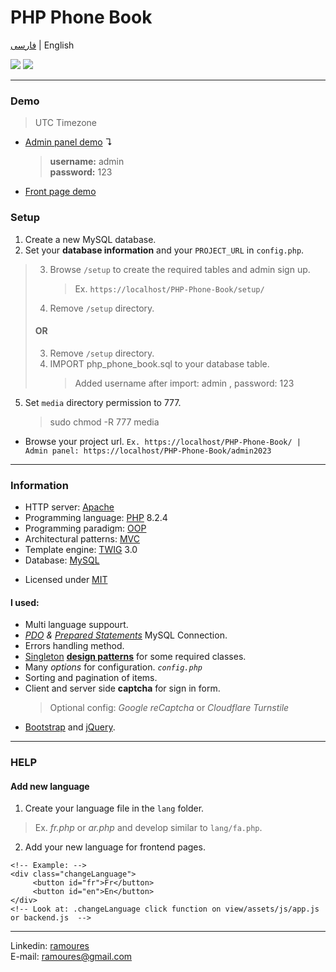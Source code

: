 # PHP Phone Book
[فارسی](https://awaweb.ir/blog/posts/php-phone-book) | English

[<img src="screenshot.png">](https://awaweb.ir/projects/free/php_phone_book)
[<img src="screenshot2.png">](https://awaweb.ir/projects/free/php_phone_book/admin2023)

___
### Demo 
> UTC Timezone
+ [Admin panel demo](https://awaweb.ir/projects/free/php_phone_book/admin2023) &#8628;
     > **username:** admin<br> 
     > **password:** 123  
+ [Front page demo](https://awaweb.ir/projects/free/php_phone_book)

### Setup
1. Create a new MySQL database.
2. Set your **database information** and your `PROJECT_URL` in `config.php`.

> 3. Browse `/setup` to create the required tables and admin sign up.
>     > Ex. `https://localhost/PHP-Phone-Book/setup/`
> 4. Remove `/setup` directory.
> #### OR
> 3. Remove `/setup` directory.
> 4. IMPORT php_phone_book.sql to your database table.
>    > Added username after import: admin , password: 123

5. Set `media` directory permission to 777.
   > sudo chmod -R 777 media

+ Browse your project url. `Ex. https://localhost/PHP-Phone-Book/ | Admin panel: https://localhost/PHP-Phone-Book/admin2023`
___
### Information
+ HTTP server: [Apache](https://httpd.apache.org/) 
+ Programming language: [PHP](https://www.php.net/) 8.2.4
+ Programming paradigm: [OOP](https://en.wikipedia.org/wiki/Object-oriented_programming)
+ Architectural patterns: [MVC](https://en.wikipedia.org/wiki/Model%E2%80%93view%E2%80%93controller)
+ Template engine: [TWIG](https://twig.symfony.com/) 3.0
+ Database: [MySQL](https://www.mysql.com/)
* Licensed under [MIT](https://github.com/ramoures/PHP-Phone-Book/blob/main/LICENSE)

#### I used:
+ Multi language suppourt.
+  *[PDO](https://www.php.net/manual/en/book.pdo.php) & [Prepared Statements](https://www.php.net/manual/en/mysqli.quickstart.prepared-statements.php)* MySQL Connection.
+ Errors handling method.
+ [Singleton](https://en.wikipedia.org/wiki/Singleton_pattern) [**design patterns**](https://en.wikipedia.org/wiki/Design_Patterns) for some required classes.
+ Many *options* for configuration. *`config.php`*
+ Sorting and pagination of items.
+ Client and server side **captcha** for sign in form.
   >  Optional config: *Google reCaptcha* or *Cloudflare Turnstile*
+ [Bootstrap](https://getbootstrap.com/) and [jQuery](https://jquery.com/).
___
### HELP
#### Add new language
1. Create your language file in the `lang` folder.
>Ex. *fr.php* or *ar.php* and develop similar to `lang/fa.php`.
2. Add your new language for frontend pages.<br>
```
<!-- Example: -->
<div class="changeLanguage">
     <button id="fr">Fr</button>
     <button id="en">En</button>
</div>
<!-- Look at: .changeLanguage click function on view/assets/js/app.js or backend.js  -->

```
____

Linkedin: [ramoures](https://www.linkedin.com/in/ramoures/)<br>
E-mail: ramoures@gmail.com
